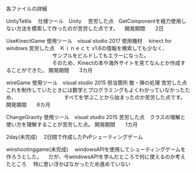 各ファイルの詳細

UnityTetlis
　仕様ツール　Unity
　苦労した点　GetComponentを極力使用しない方法を模索して作ったのが苦労した点です。
　開発期間　　2日

UseKinectGame
   使用ツール　visual studio 2017
   使用機材　 kinect for windows
   苦労した点　Ｋｉｎｅｃｔ v1.6の情報を検索しても少なく、
　　　　　　　　　サンプルをビルドしてもエラーになった。
　　　　　　　　　そのため、Kinectの本や海外サイトを見てなんとか作成することができた。
   開発期間　　3カ月

wireGame
   使用ツール　visual studio 2015
   担当箇所    敵・弾の処理
   苦労した点　これを制作していたときには数学とプログラミングもよくわかっていなかったため、
　　　　　　　　　すべてを学ぶことから始まったのか苦労した点です。
   開発期間　　6カ月   

ChangeGravity
   使用ツール　visual studio 2015
   苦労した点　クラスの理解と使い方を理解することが苦労した点。
   開発期間　　1カ月


2day(未完成)
　2日間で作成したPvPシューティングゲーム

winshootinggame(未完成)
　windowsAPIを使用してシューティングゲームを作ろうとした。
　だが、今windowsAPIを学んだところで何に使えるのか考えたところ
　特に思い浮かばなかったため進めていない
